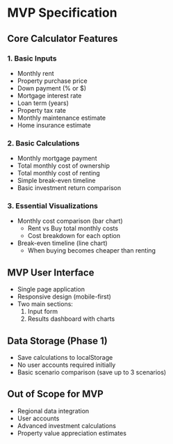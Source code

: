 # MVP Specification

## Core Calculator Features

### 1. Basic Inputs
- Monthly rent
- Property purchase price
- Down payment (% or $)
- Mortgage interest rate
- Loan term (years)
- Property tax rate
- Monthly maintenance estimate
- Home insurance estimate

### 2. Basic Calculations
- Monthly mortgage payment
- Total monthly cost of ownership
- Total monthly cost of renting
- Simple break-even timeline
- Basic investment return comparison

### 3. Essential Visualizations
- Monthly cost comparison (bar chart)
  - Rent vs Buy total monthly costs
  - Cost breakdown for each option
- Break-even timeline (line chart)
  - When buying becomes cheaper than renting

## MVP User Interface
- Single page application
- Responsive design (mobile-first)
- Two main sections:
  1. Input form
  2. Results dashboard with charts

## Data Storage (Phase 1)
- Save calculations to localStorage
- No user accounts required initially
- Basic scenario comparison (save up to 3 scenarios)

## Out of Scope for MVP
- Regional data integration
- User accounts
- Advanced investment calculations
- Property value appreciation estimates 